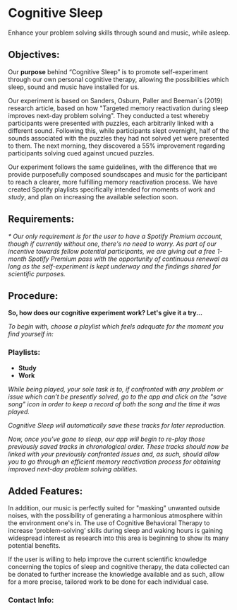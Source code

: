 # Cognitive Sleep


Enhance your problem solving skills through sound and music, while asleep.

## Objectives:

Our **purpose** behind “Cognitive Sleep” is to promote self-experiment through our own personal cognitive therapy, allowing the possibilities which sleep, sound and music have installed for us.

Our experiment is based on Sanders, Osburn, Paller and Beeman´s (2019) research article, based on how "Targeted memory reactivation during sleep improves next-day problem solving". They conducted a test whereby participants were presented with puzzles, each arbitrarily linked with a different sound. Following this, while participants slept overnight, half of the sounds associated with the puzzles they had not solved yet were presented to them. The next morning, they discovered a 55% improvement regarding participants solving cued against uncued puzzles.

Our experiment follows the same guidelines, with the difference that we provide purposefully composed soundscapes and music for the participant to reach a clearer, more fulfilling memory reactivation process. We have created Spotify playlists specifically intended for moments of _work_ and _study_, and plan on increasing the available selection soon.

## Requirements:

_* Our only requirement is for the user to have a Spotify Premium account, though if currently without one, there's no need to worry. As part of our incentive towards fellow potential participants, we are giving out a free 1-month Spotify Premium pass with the opportunity of continuous renewal as long as the self-experiment is kept underway and the findings shared for scientific purposes._

## Procedure:

**So, how does our cognitive experiment work?
Let's give it a try...**

_To begin with, choose a playlist which feels adequate for the moment you find yourself in:_

### Playlists:

- **Study**
- **Work**

_While being played, your sole task is to, if confronted with any problem or issue which can’t be presently solved, go to the app and click on the "save song" icon in order to keep a record of both the song and the time it was played._

_Cognitive Sleep will automatically save these tracks for later reproduction._

_Now, once you've gone to sleep, our app will begin to re-play those previously saved tracks in chronological order. 
These tracks should now be linked with your previously confronted issues and, as such, should allow you to go through an efficient memory reactivation process for obtaining improved next-day problem solving abilities._

## Added Features:
In addition, our music is perfectly suited for "masking" unwanted outside noises, with the possibility of generating a harmonious atmosphere within the environment one's in.
The use of Cognitive Behavioral Therapy to increase ‘problem-solving’ skills during sleep and waking hours is gaining widespread interest as research into this area is beginning to show its many potential benefits. 

If the user is willing to help improve the current scientific knowledge concerning the topics of sleep and cognitive therapy, the data collected can be donated to further increase the knowledge available and as such, allow for a more precise, tailored work to be done for each individual case.  

### Contact Info: 
